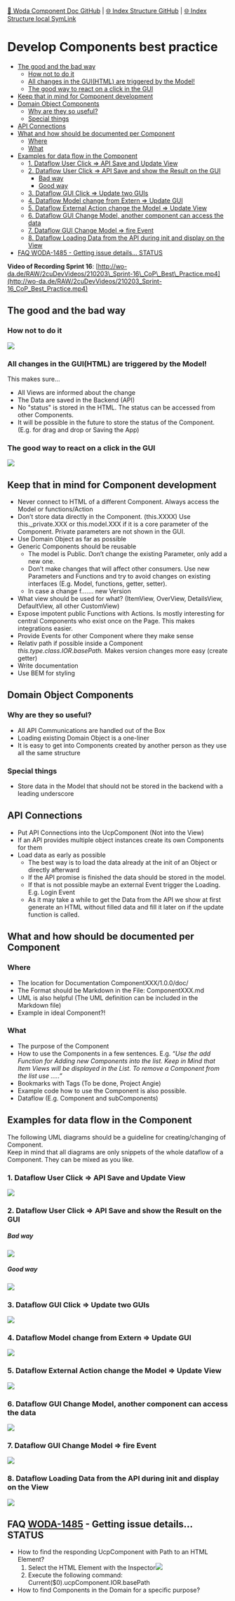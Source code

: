 [📁 Woda Component Doc GitHub](/cerulean-circle-unlimited-2cu/product/development/woda/woda-component-doc.md) | [🌐 Index Structure GitHub](/cerulean-circle-unlimited-2cu/product/development/woda/woda-component-doc/develop-components-best-practice.md) | [🌐 Index Structure local SymLink](./develop-components-best-practice.entry.md)

# Develop Components best practice

- [The good and the bad way](#the-good-and-the-bad-way)
  - [How not to do it](#how-not-to-do-it)
  - [All changes in the GUI(HTML) are triggered by the Model!](#all-changes-in-the-guihtml-are-triggered-by-the-model)
  - [The good way to react on a click in the GUI](#the-good-way-to-react-on-a-click-in-the-gui)
- [Keep that in mind for Component development](#keep-that-in-mind-for-component-development)
- [Domain Object Components](#domain-object-components)
  - [Why are they so useful?](#why-are-they-so-useful)
  - [Special things](#special-things)
- [API Connections](#api-connections)
- [What and how should be documented per Component](#what-and-how-should-be-documented-per-component)
  - [Where](#where)
  - [What](#what)
- [Examples for data flow in the Component](#examples-for-data-flow-in-the-component)
  - [1\. Dataflow User Click => API Save and Update View](#1-dataflow-user-click-api-save-and-update-view)
  - [2\. Dataflow User Click => API Save and show the Result on the GUI](#2-dataflow-user-click-api-save-and-show-the-result-on-the-gui)
    - [Bad way](#bad-way)
    - [Good way](#good-way)
  - [3\. Dataflow GUI Click => Update two GUIs](#3-dataflow-gui-click-update-two-guis)
  - [4\. Dataflow Model change from Extern => Update GUI](#4-dataflow-model-change-from-extern-update-gui)
  - [5\. Dataflow External Action change the Model => Update View](#5-dataflow-external-action-change-the-model-update-view)
  - [6\. Dataflow GUI Change Model, another component can access the data](#6-dataflow-gui-change-model-another-component-can-access-the-data)
  - [7\. Dataflow GUI Change Model => fire Event](#7-dataflow-gui-change-model-fire-event)
  - [8\. Dataflow Loading Data from the API during init and display on the View](#8-dataflow-loading-data-from-the-api-during-init-and-display-on-the-view)
- [FAQ WODA-1485 - Getting issue details... STATUS](#faq-woda-1485-getting-issue-details-status)

**Video of Recording Sprint 16**: [http://wo-da.de/RAW/2cuDevVideos/210203\_Sprint-16\_CoP\_Best\_Practice.mp4](http://wo-da.de/RAW/2cuDevVideos/210203_Sprint-16_CoP_Best_Practice.mp4)

## The good and the bad way

### How not to do it

![](https://render.powerplantuml.com/svg/9Ot12i8m44Jl-Oevwi5-W8TIB045lKazBsbi5xTRCHlryqtmCimmRvWk6RqiB-ACJI8ED29-QNaM_s6RKNhB2QmuNYzdLmMx5iF9t_ReXSC3_XtL44WauPur6A_gAb31EYZWJ3f5R7mpDGZ_q0kbj7LTrB7y_m00)

### All changes in the GUI(HTML) are triggered by the Model!

This makes sure...

- All Views are informed about the change
- The Data are saved in the Backend (API)
- No "status" is stored in the HTML. The status can be accessed from other Components.
- It will be possible in the future to store the status of the Component. (E.g. for drag and drop or Saving the App)

### The good way to react on a click in the GUI

![](https://render.powerplantuml.com/svg/JOv12i8m44NtESK_W5wW2obeq49B1QskXtJKO1ebdNX-amZ5vPzvZ__hMIX8d9mIAuwn7nfidJNF5ORtI58kwd3kMgmtk3JwMlt-q1_s0aFEpRX5RyI-lCf01hj-fzj4FiZVMPNqvoTdKH1BpMBcgWed5XmfqCJ2GTNinpJn2m00)

## Keep that in mind for Component development

- Never connect to HTML of a different Component. Always access the Model or functions/Action
- Don’t store data directly in the Component. (this.XXXX) Use this.\_private.XXX or this.model.XXX if it is a core parameter of the Component. Private parameters are not shown in the GUI.
- Use Domain Object as far as possible
- Generic Components should be reusable
  - The model is Public. Don’t change the existing Parameter, only add a new one.
  - Don’t make changes that will affect other consumers. Use new Parameters and Functions and try to avoid changes on existing interfaces (E.g. Model, functions, getter, setter).
  - In case a change f……. new Version
- What view should be used for what? (ItemView, OverView, DetailsView, DefaultView, all other CustomView)
- Expose impotent public Functions with Actions. Is mostly interesting for central Components who exist once on the Page. This makes integrations easier.
- Provide Events for other Component where they make sense
- Relativ path if possible inside a Component *this.type.class.IOR.basePath.* Makes version changes more easy (create getter)
- Write documentation
- Use BEM for styling

## Domain Object Components

### Why are they so useful?

- All API Communications are handled out of the Box
- Loading existing Domain Object is a one-liner
- It is easy to get into Components created by another person as they use all the same structure

### Special things

- Store data in the Model that should not be stored in the backend with a leading underscore

## API Connections

- Put API Connections into the UcpComponent (Not into the View)
- If an API provides multiple object instances create its own Components for them
- Load data as early as possible
  - The best way is to load the data already at the init of an Object or directly afterward
  - If the API promise is finished the data should be stored in the model.
  - If that is not possible maybe an external Event trigger the Loading. E.g. Login Event
  - As it may take a while to get the Data from the API we show at first generate an HTML without filled data and fill it later on if the update function is called.

## What and how should be documented per Component

### Where

- The location for Documentation ComponentXXX/1.0.0/doc/
- The Format should be Markdown in the File: ComponentXXX.md
- UML is also helpful (The UML definition can be included in the Markdown file)
- Example in ideal Component?!

### What

- The purpose of the Component
- How to use the Components in a few sentences. E.g. *“Use the add Function for Adding new Components into the list. Keep in Mind that Item Views will be displayed in the List. To remove a Component from the list use …..”*
- Bookmarks with Tags (To be done, Project Angie)
- Example code how to use the Component is also possible.
- Dataflow (E.g. Component and subComponents)

## Examples for data flow in the Component

The following UML diagrams should be a guideline for creating/changing of Component.  
Keep in mind that all diagrams are only snippets of the whole dataflow of a Component. They can be mixed as you like.

### 1\. Dataflow User Click => API Save and Update View

![](https://render.powerplantuml.com/svg/LOz13e9034NtSuf_0Bq02uCAKHA898gk6wOgOHWC5Cxl312Co_w-_Bw6lL0dGsEKL68OfoB1qLHblS4-Jz3Jo1iK7qqoxTJvbgNOxd1FuaSmauX7jeAIZEdn76mfLMkL1poONQ8uTUIRx8lLDFcujLchsSnnW8Y45aQhlvs7dKc0grE1j3XGMRFLlwf5nPrVhsEOZ5S9R-qQM91JHmqBTofq9UxlBm00)

### 2\. Dataflow User Click => API Save and show the Result on the GUI

##### Bad way

![](https://render.powerplantuml.com/svg/DOxB2i8m54Jt-OgXw_O7if2g50rK4EjZ7TA8fJ6HvgR5l_S6wNhEd9awafuelPsWWPp5JlTOz5VYS5CmRZ1ZYUrP8UhPbkXUOS5auoVuQCNnUcfHRN1NpKDYds4qi_K4evsBU2PlQ0XUP223B9Bes0GAl6H6wtkHxHM7HQOAYSkgNrjvHlwd-IobA6hkyUKV)

##### Good way

![](https://render.powerplantuml.com/svg/PP3BRW8n34Nt-OehrbJiiwXeouYEn0ZKAR2ECfuo8jXLue7VRm9zg69ftoFv-CwJkgZZAHWTD12Msne-3FuunTEcHd9dcg8zo0MHqgTm8lFwtgpmy8XTNUqjNWgCwaoiy2w4X7vahuEmAK01c_MYMcNouFY3p7KgQ-56EWgtjSN2gVjcElClAt2MiMYp3LJmxFoHk3F5C6SJuNRqdbAQLJ5Ad5Yy_SZUPN_cDVSIJzWDTFbLBR_Psx-v61sJcUT3kPul)

### 3\. Dataflow GUI Click => Update two GUIs

![](https://render.powerplantuml.com/svg/XP312i8m44Jl-Ohz0Brux44AjcYWHK5RZx8qgmQJAErMVz-qGZ0gUDnXvismQSVOSc-DOCs6O5b9M1ZTN2PGtHGomMpGn6fN5WV9P6jD3vZEePRvFWZ9AmFvdHn3WyPqSEnTm_hgHEGSekKwomiVEQCxaHYlNqHF2H3enp7Vh6XN0bjYs62BbfZQ3tH6ZDgG-eT_zuMAE1pNfEIK_-0J)

### 4\. Dataflow Model change from Extern => Update GUI

![](https://render.powerplantuml.com/svg/NO_13e8m38RlUue-0Bu01uD1eYGiaY1wRbWHagqZepC-lWnldfhs_velVx4A1edEAfd54j17A31QAD7Q34vj3Hs-1ygWNmmAmQMl5RANYKBftUAPME1mX8va-ypJX1O3EjfM68DtuAEiio7rGnAiR-UgoQ6Sa5y4sXkoQh-by55NptptmnXvaDapn5skKfIGwrqtVofL49kjnnS0)

### 5\. Dataflow External Action change the Model => Update View

![](https://render.powerplantuml.com/svg/NOz12i8m44NtESKSG3r05rAfHGij5RIw7flH5j99YHFm-2Qnk70rvB_Fcqd-4dJY9wDa54D0Ro77Q63NosXv1TsiKGWENQMGhGpa2ZlDbea5rjkbjj4sWmADWTdVpTW3fbZzQAoUIO8xYnDEw72Yy5JVDFActPTrq0p8JuB6QZ8gPH5Ug_Ash7XuJbhmwJGLKQmSBqtzRy-9TVZS1m00)

### 6\. Dataflow GUI Change Model, another component can access the data

![](https://render.powerplantuml.com/svg/LP3T3e8m34RlznJV0-0Ba60qI9G4uozwlOognB6PqPduzWw8g9Tjp-dNTDQoTEmRBRXcJLYMEL9Tgtk4yb59xZiHvafHsu9lXCPMfCNgk2umcUAKP-TuC90zoJ2KrBh5nHl5jJMY0pfmlLbaHI1lqbn9zDMF7vnHWU-3HxEBYd4WnbOwsH2J4qa27HY7W2U9iE4mbzhcOKrtmZTkvycz4DR9JsIO_TCnziJUcO6QaQd2Dzu0)

### 7\. Dataflow GUI Change Model => fire Event

![](https://render.powerplantuml.com/svg/TT1B3e8m40RWVKyn1q0FmCAGy50IY1kVowOKRIXJ0uFdjrCqH1EN_UVBp9yc8yc1fjuACcGrR8ybA6jK5u6wIxnfg5sZRGIj6JJaJuqaTeUwWjK6JcL-ZY5bFKz0IMj7Q2TKP1mA1WphVPPNNeQ58hmuTXXspt4CcIJvDetucZ4E1zRS8ePYwRB4Z5BNFnpwvEAl-IvGVAhySTTVbsXi_6-y0000)

### 8\. Dataflow Loading Data from the API during init and display on the View

![](https://render.powerplantuml.com/svg/TL7BRi8m4BpxA-RO7j8FY9eA11UaFbMrmAaoyG86nuwSTH5_NzkDI2hHYxKxcjcTMKywbfv3OmHhDeH79nNcaYLKyDhkeArcCNDDkqBnW5Iixn9MOX5Vl6mELBEGDUjloJGYYA5Cokdhukija3-NcBwldsS9G0O6yONpHzklNPNP2-fO6s8IYlxREh8wfwqCXZyrdKhiY4TzJxqlYcjSJnoyHMfmizIy1pKjd_7a59bRKLLOokXcwpnuJzZ8-aXMWLrKTgsp7Q6gn2LHZf6r9JvQbKpd3gSqEjqY7NsSQJZ6B_5wf7vMpZE91k9F_W00)

## FAQ  [WODA-1485](https://2cu.atlassian.net/browse/WODA-1485) - Getting issue details... STATUS

- How to find the responding UcpComponent with Path to an HTML Element?
  1. Select the HTML Element with the Inspector![](./attachments/image-20210202-115845.png)
  2. Execute the following command: Current($0).ucpComponent.IOR.basePath
- How to find Components in the Domain for a specific purpose?
